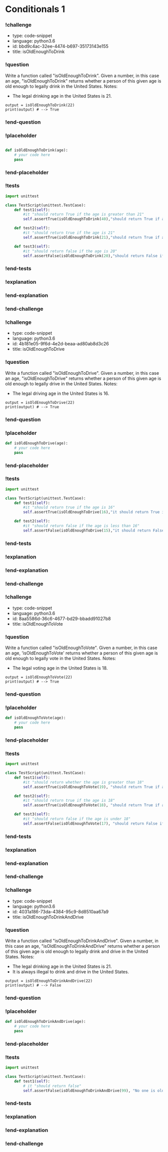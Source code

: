 # Conditionals 1

### !challenge

* type: code-snippet
* language: python3.6
* id: bbd9c4ac-32ee-4474-b697-35173143e155
* title: isOldEnoughToDrink

### !question

Write a function called "isOldEnoughToDrink".
Given a number, in this case an age, "isOldEnoughToDrink" returns whether a person of this given age is old enough to legally drink in the United States.
Notes:
* The legal drinking age in the United States is 21.

```
output = isOldEnoughToDrink(22)
print(output) # --> True
```

### !end-question

### !placeholder

```python

def isOldEnoughToDrink(age):
    # your code here
    pass
```

### !end-placeholder

### !tests

```python
import unittest

class TestScript(unittest.TestCase):
    def test1(self):
        #it "should return True if the age is greater than 21"
        self.assertTrue(isOldEnoughToDrink(40),"should return True if age is greater than 21")

    def test2(self):
        #it "should return true if the age is 21"
        self.assertTrue(isOldEnoughToDrink(21),"should return True if age is 21")

    def test3(self):
        #it "should return false if the age is 20"
        self.assertFalse(isOldEnoughToDrink(20),"should return False if age is less than 21")

```

### !end-tests

### !explanation

### !end-explanation

### !end-challenge

### !challenge

* type: code-snippet
* language: python3.6
* id: 4b181e05-9f6d-4e2d-beaa-ad80ab8d3c26
* title: isOldEnoughToDrive

### !question

Write a function called "isOldEnoughToDrive".
Given a number, in this case an age, "isOldEnoughToDrive" returns whether a person of this given age is old enough to legally drive in the United States.
Notes:
* The legal driving age in the United States is 16.

```
output = isOldEnoughToDrive(22)
print(output) # --> True
```

### !end-question

### !placeholder

```python
def isOldEnoughToDrive(age):
    # your code here
    pass
```

### !end-placeholder

### !tests

```python
import unittest

class TestScript(unittest.TestCase):
    def test1(self):
        #it "should return true if the age is 16"
        self.assertTrue(isOldEnoughToDrive(16),"it should return True if the age greater than or equal to 16")

    def test2(self):
        #it "should return false if the age is less than 16"
        self.assertFalse(isOldEnoughToDrive(15),"it should return False if the age is under 16")
```

### !end-tests

### !explanation

### !end-explanation

### !end-challenge

### !challenge

* type: code-snippet
* language: python3.6
* id: 8aa5586d-36c6-4677-bd29-bbadd91027b8
* title: isOldEnoughToVote

### !question

Write a function called "isOldEnoughToVote".
Given a number, in this case an age, 'isOldEnoughToVote' returns whether a person of this given age is old enough to legally vote in the United States.
Notes:
* The legal voting age in the United States is 18.

```
output = isOldEnoughToVote(22)
print(output) # --> True
```

### !end-question

### !placeholder

```python
def isOldEnoughToVote(age):
    # your code here
    pass
```

### !end-placeholder

### !tests

```python
import unittest

class TestScript(unittest.TestCase):
    def test1(self):
        #it "should return whether the age is greater than 18"
        self.assertTrue(isOldEnoughToVote(19), "should return True if age is greater than 18")

    def test2(self):
        #it "should return true if the age is 18"
        self.assertTrue(isOldEnoughToVote(18), "should return True if age is 18")

    def test3(self):
        #it "should return false if the age is under 18"
        self.assertFalse(isOldEnoughToVote(17), "should return False if age is under 18")     
```


### !end-tests

### !explanation

### !end-explanation

### !end-challenge

### !challenge

* type: code-snippet
* language: python3.6
* id: 4031a186-73da-4384-95c9-8d8510aa67a9
* title: isOldEnoughToDrinkAndDrive

### !question

Write a function called "isOldEnoughToDrinkAndDrive".
Given a number, in this case an age, "isOldEnoughToDrinkAndDrive" returns whether a person of this given age is old enough to legally drink and drive in the United States.
Notes:
* The legal drinking age in the United States is 21.
* It is always illegal to drink and drive in the United States.

```
output = isOldEnoughToDrinkAndDrive(22)
print(output) # --> False
```

### !end-question

### !placeholder

```python
def isOldEnoughToDrinkAndDrive(age):
    # your code here
    pass
```

### !end-placeholder

### !tests

```python
import unittest

class TestScript(unittest.TestCase):
    def test1(self):
        # it "should return false"
        self.assertFalse(isOldEnoughToDrinkAndDrive(99), "No one is old enough to drink and drive.")
```


### !end-tests

### !explanation

### !end-explanation

### !end-challenge
